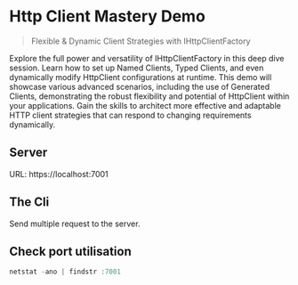 # Http Client Mastery Demo

> Flexible & Dynamic Client Strategies with IHttpClientFactory

Explore the full power and versatility of IHttpClientFactory in this deep dive session. Learn how to set up Named Clients, Typed Clients, and even dynamically modify HttpClient configurations at runtime. This demo will showcase various advanced scenarios, including the use of Generated Clients, demonstrating the robust flexibility and potential of HttpClient within your applications. Gain the skills to architect more effective and adaptable HTTP client strategies that can respond to changing requirements dynamically.

## Server

URL: https://localhost:7001

## The Cli

Send multiple request to the server.

## Check port utilisation

```powershell
netstat -ano | findstr :7001
```
